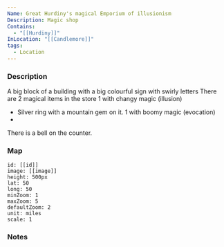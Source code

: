 ```yaml
---
Name: Great Hurdiny's magical Emporium of illusionism
Description: Magic shop
Contains:
  - "[[Hurdiny]]"
InLocation: "[[Candlemore]]"
tags:
  - Location
---
```


### Description
A big block of a building with a big colourful sign with swirly letters
There are 2 magical items in the store
1 with changy magic (illusion)
 - Silver ring with a mountain gem on it.
1 with boomy magic (evocation)
- 

There is a bell on the counter.




### Map
```leaflet
id: [[id]]
image: [[image]]
height: 500px
lat: 50
long: 50
minZoom: 1
maxZoom: 5
defaultZoom: 2
unit: miles
scale: 1
```


### Notes
